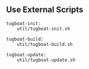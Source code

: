 ## Use External Scripts

```
tugboat-init:
    util/tugboat-init.sh

tugboat-build:
    util/tugboat-build.sh

tugboat-update:
    util/tugboat-update.sh
```

